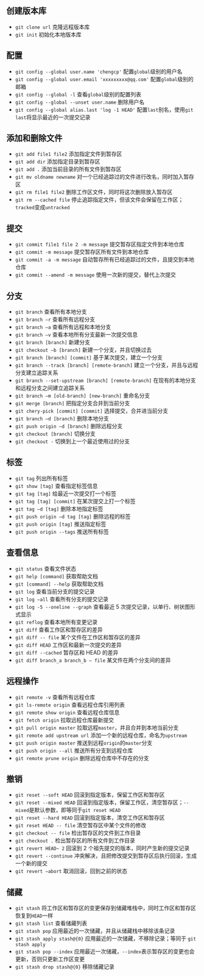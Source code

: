 ## 创建版本库

- `git clone url` 克隆远程版本库
- `git init` 初始化本地版本库



## 配置

- `git config --global user.name 'chengcp'` 配置`global`级别的用户名
- `git config --global user.email 'xxxxxxxxx@qq.com'` 配置`global`级别的邮箱
- `git config --global -l` 查看`global`级别的配置列表
- `git config --global --unset user.name` 删除用户名
- `git config --global alias.last 'log -1 HEAD'` 配置`last`别名，使用`git last`将显示最近的一次提交记录

## 添加和删除文件

- `git add file1 file2` 添加指定文件到暂存区
- `git add dir` 添加指定目录到暂存区
- `git add .` 添加当前目录的所有文件到暂存区
- `git mv oldname newname` 对一个已经追踪过的文件进行改名，同时加入暂存区
- `git rm file1 file2` 删除工作区文件，同时将这次删除放入暂存区
- `git rm --cached file` 停止追踪指定文件，但该文件会保留在工作区；`tracked`变成`untracked`

## 提交

- `git commit file1 file 2 -m message` 提交暂存区指定文件到本地仓库
- `git commit -m message` 提交暂存区所有文件到本地仓库
- `git commit -a -m message` 自动暂存所有已经追踪过的文件，且提交到本地仓库
- `git commit --amend -m message` 使用一次新的提交，替代上次提交

## 分支

- `git branch` 查看所有本地分支
- `git branch –r` 查看所有远程分支
- `git branch –a` 查看所有远程和本地分支
- `git branch –v` 查看本地所有分支最新一次提交信息
- `git branch [branch]` 新建分支
- `git checkout –b [branch]` 新建一个分支，并且切换过去
- `git branch [branch] [commit]` 基于某次提交，建立一个分支
- `git branch --track [branch] [remote-branch]` 建立一个分支，并且与远程分支建立追踪关系
- `git branch --set-upstream [branch] [remote-branch]` 在现有的本地分支和远程分支之间建立追踪关系
- `git branch –m [old-branch] [new-branch]` 重命名分支
- `git merge [branch]` 把指定分支合并到当前分支
- `git chery-pick [commit] [commit]` 选择提交，合并进当前分支
- `git branch –d [branch]` 删除本地分支
- `git push origin –d [branch]` 删除远程分支
- `git checkout [branch]` 切换分支
- `git checkout -` 切换到上一个最近使用过的分支

## 标签

- `git tag` 列出所有标签
- `git show [tag]` 查看指定标签信息
- `git tag [tag]` 给最近一次提交打一个标签
- `git tag [tag] [commit]` 在某次提交上打一个标签
- `git tag –d [tag]` 删除本地指定标签
- `git push origin –d tag [tag]` 删除远程的标签
- `git push origin [tag]` 推送指定标签
- `git push origin --tags` 推送所有标签

## 查看信息

- `git status` 查看文件状态
- `git help [command]` 获取帮助文档
- `git [command] --help` 获取帮助文档
- `git log` 查看当前分支的提交记录
- `git log –all` 查看所有分支的提交记录
- `git log -5 --oneline --graph` 查看最近 5 次提交记录，以单行、树状图形式显示
- `git reflog` 查看本地所有变更记录
- `git diff` 查看工作区和暂存区的差异
- `git diff -- file` 某个文件在工作区和暂存区的差异
- `git diff HEAD` 工作区和最新一次提交的差异
- `git diff --cached` 暂存区和 HEAD 的差异
- `git diff branch_a branch_b – file` 某文件在两个分支间的差异

## 远程操作

- `git remote -v` 查看所有远程仓库
- `git ls-remote origin` 查看远程仓库引用列表
- `git remote show origin` 查看远程仓库信息
- `git fetch origin` 拉取远程仓库最新提交
- `git pull origin master` 拉取远程`master`，并且合并到本地当前分支
- `git remote add upstream url` 添加一个新的远程仓库，命名为`upstream`
- `git push origin master` 推送到远程`origin`的`master`分支
- `git push origin --all` 推送所有分支到远程仓库
- `git remote prune origin` 删除远程仓库中不存在的分支

## 撤销

- `git reset --soft HEAD` 回滚到指定版本，保留工作区和暂存区
- `git reset --mixed HEAD` 回滚到指定版本，保留工作区，清空暂存区；`--mixed`是默认参数，即等同于`git reset HEAD`
- `git reset --hard HEAD` 回滚到指定版本，清空工作区和暂存区
- `git reset HEAD -- file` 清空暂存区中某个文件的修改
- `git checkout -- file` 检出暂存区的文件到工作目录
- `git checkout .` 检出暂存区的所有文件到工作目录
- `git revert HEAD~ 2` 回滚到 2 个祖先提交的版本，同时产生新的提交记录
- `git revert --continue` 冲突解决，且把修改提交到暂存区后执行回滚，生成一个新的提交
- `git revert –abort` 取消回滚，回到之前的状态

## 储藏

- `git stash` 将工作区和暂存区的变更保存到储藏堆栈中，同时工作区和暂存区恢复到`HEAD`一样
- `git stash list` 查看储藏列表
- `git stash pop` 应用最近的一次储藏，并且从储藏栈中移除该条记录
- `git stash apply stash@{0}` 应用最近的一次储藏，不移除记录；等同于 `git stash apply`
- `git stash pop --index` 应用最近一次储藏，`--index`表示暂存区的变更也会更新，否则只更新工作区变更
- `git stash drop stash@{0}` 移除储藏记录
